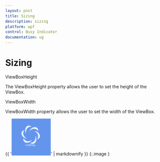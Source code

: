 ```yaml
---
layout: post
title: Sizing
description: sizing
platform: wpf
control: Busy Indicator
documentation: ug
---
```


# Sizing

ViewBoxHeight

The ViewBoxHeight property allows the user to set the height of the ViewBox.

ViewBoxWidth

ViewBoxWidth property allows the user to set the width of the ViewBox.

{{ '![C:/Users/ApoorvahR/Desktop/4.png](Sizing_images/Sizing_img1.png)' | markdownify }}
{:.image }


